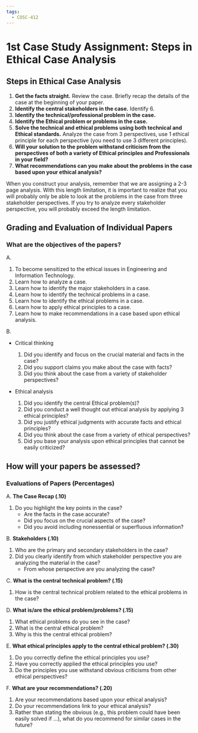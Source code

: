 ```yaml
---
tags:
  - COSC-412
---
```



# 1st Case Study Assignment: Steps in Ethical Case Analysis

## Steps in Ethical Case Analysis

1. **Get the facts straight.** Review the case. Briefly recap the details of the case at the beginning of your paper.
2. **Identify the central stakeholders in the case.** Identify 6.
3. **Identify the technical/professional problem in the case.**
4. **Identify the Ethical problem or problems in the case.**
5. **Solve the technical and ethical problems using both technical and Ethical standards.** Analyze the case from 3 perspectives, use 1 ethical principle for each perspective (you need to use 3 different principles).
6. **Will your solution to the problem withstand criticism from the perspectives of both a variety of Ethical principles and Professionals in your field?**
7. **What recommendations can you make about the problems in the case based upon your ethical analysis?**

When you construct your analysis, remember that we are assigning a 2-3 page analysis. With this length limitation, it is important to realize that you will probably only be able to look at the problems in the case from three stakeholder perspectives. If you try to analyze every stakeholder perspective, you will probably exceed the length limitation.

## Grading and Evaluation of Individual Papers

### What are the objectives of the papers?

A.
   1. To become sensitized to the ethical issues in Engineering and Information Technology.
   2. Learn how to analyze a case.
   3. Learn how to identify the major stakeholders in a case.
   4. Learn how to identify the technical problems in a case.
   5. Learn how to identify the ethical problems in a case.
   6. Learn how to apply ethical principles to a case.
   7. Learn how to make recommendations in a case based upon ethical analysis.

B.
   - Critical thinking
     1. Did you identify and focus on the crucial material and facts in the case?
     2. Did you support claims you make about the case with facts?
     3. Did you think about the case from a variety of stakeholder perspectives?

   - Ethical analysis
     1. Did you identify the central Ethical problem(s)?
     2. Did you conduct a well thought out ethical analysis by applying 3 ethical principles?
     3. Did you justify ethical judgments with accurate facts and ethical principles?
     4. Did you think about the case from a variety of ethical perspectives?
     5. Did you base your analysis upon ethical principles that cannot be easily criticized?

## How will your papers be assessed?

### Evaluations of Papers (Percentages)

A. **The Case Recap (.10)**
   1. Do you highlight the key points in the case?
      - Are the facts in the case accurate?
      - Did you focus on the crucial aspects of the case?
      - Did you avoid including nonessential or superfluous information?

B. **Stakeholders (.10)**
   1. Who are the primary and secondary stakeholders in the case?
   2. Did you clearly identify from which stakeholder perspective you are analyzing the material in the case?
      - From whose perspective are you analyzing the case?

C. **What is the central technical problem? (.15)**
   1. How is the central technical problem related to the ethical problems in the case?

D. **What is/are the ethical problem/problems? (.15)**
   1. What ethical problems do you see in the case?
   2. What is the central ethical problem?
   3. Why is this the central ethical problem?

E. **What ethical principles apply to the central ethical problem? (.30)**
   1. Do you correctly define the ethical principles you use?
   2. Have you correctly applied the ethical principles you use?
   3. Do the principles you use withstand obvious criticisms from other ethical perspectives?

F. **What are your recommendations? (.20)**
   1. Are your recommendations based upon your ethical analysis?
   2. Do your recommendations link to your ethical analysis?
   3. Rather than stating the obvious (e.g., this problem could have been easily solved if …), what do you recommend for similar cases in the future?





